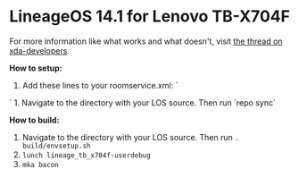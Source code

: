 
LineageOS 14.1 for Lenovo TB-X704F
=====================================

For more information like what works and what doesn't, visit [the thread on xda-developers](https://forum.xda-developers.com/thinkpad-tablet/development/lineageos-14-1-lenovo-tab4-10-plus-t3899560).

**How to setup:**

 1. Add these lines to your roomservice.xml:
 `<project  name="LumenReaper/android_device_lenovo_tb_x704f"  path="device/lenovo/tb_x704f"  remote="github"  revision="cm-14.1"  />
<project  name="LumenReaper/android_vendor_lenovo_tb_x704f"  path="vendor/lenovo/tb_x704f"  remote="github"  revision="cm-14.1"  />
<project  name="LumenReaper/android_kernel_lenovo_msm8953"  path="kernel/lenovo/msm8953"  remote="github"  revision="android-7.1"  />`
1. Navigate to the directory with your LOS source. Then run `repo sync`

**How to build:**

1. Navigate to the directory with your LOS source. Then run `. build/envsetup.sh`
1. `lunch lineage_tb_x704f-userdebug`
1. `mka bacon`